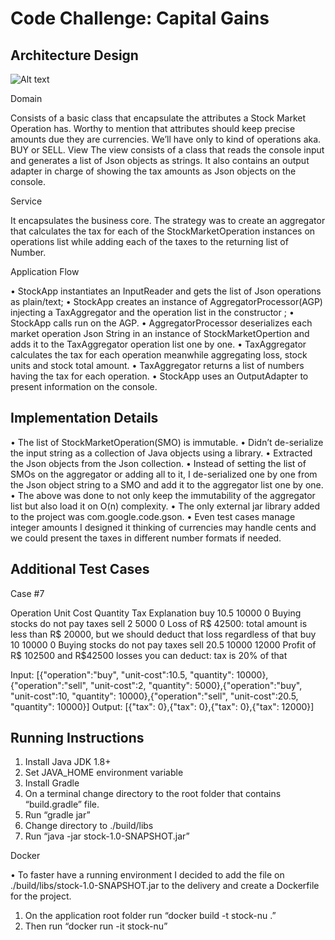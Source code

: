 # Code Challenge: Capital Gains		
## Architecture Design
![Alt text](arch-capital-gains-enus.jpg?raw=true "Architecture")

 
Domain

Consists of a basic class that encapsulate the attributes a Stock Market Operation has. Worthy to mention that attributes should keep precise amounts due they are currencies. We’ll have only to kind of operations aka. BUY or SELL.
View
The view consists of a class that reads the console input and generates a list of Json objects as strings.
 It also contains an output adapter in charge of showing the tax amounts as Json objects on the console. 

Service

It encapsulates the business core. The strategy was to create an aggregator that calculates the tax for each of the StockMarketOperation instances on operations list while adding each of the taxes to the returning list of Number.

Application Flow

•	StockApp instantiates an InputReader and gets the list of Json operations as plain/text;
•	StockApp creates an instance of AggregatorProcessor(AGP) injecting a TaxAggregator and the operation list in the constructor ;
•	StockApp calls run on the AGP.
•	AggregatorProcessor  deserializes  each market operation Json String in an instance of StockMarketOpertion and adds it to the TaxAggregator operation list one by one.
•	TaxAggregator calculates the tax for each operation meanwhile aggregating loss, stock units and stock total amount.
•	 TaxAggregator returns a list of numbers having the tax for each operation.
•	StockApp uses an OutputAdapter to present information on the console.

## Implementation Details 

•	The list of StockMarketOperation(SMO) is immutable.
•	Didn’t de-serialize the input string as a collection of Java objects using a library.
•	Extracted the Json objects from the Json collection.
•	Instead of setting the list of SMOs on the aggregator or adding all to it, I de-serialized 
one by one from the Json object string to a SMO and add it to the aggregator list one by one.
•	The above was done to not only keep the immutability of the aggregator list but also load it on O(n) complexity.
•	The only external jar library added to the project was com.google.code.gson.
•	Even test cases manage integer amounts I designed it thinking of currencies may handle cents and we could present the taxes in different number formats if needed.

## Additional Test Cases

Case #7

Operation	Unit Cost	Quantity	Tax	Explanation
buy	10.5	10000	0	Buying stocks do not pay taxes
sell	2	5000	0	Loss of R$ 42500: total amount is less than
R$ 20000, but we should deduct that loss
regardless of that
buy	10	10000	0	Buying stocks do not pay taxes
sell	20.5	10000	12000	Profit of R$ 102500 and R$42500 losses you can deduct: tax is 20% of that

Input:
[{"operation":"buy", "unit-cost":10.5, "quantity": 10000},{"operation":"sell", "unit-cost":2, "quantity": 5000},{"operation":"buy", "unit-cost":10, "quantity": 10000},{"operation":"sell", "unit-cost":20.5, "quantity": 10000}]
Output:
[{"tax": 0},{"tax": 0},{"tax": 0},{"tax": 12000}]

## Running Instructions

1.	Install Java JDK 1.8+
2.	Set JAVA_HOME environment variable
3.	Install Gradle
4.	On a terminal change directory to the root folder that contains “build.gradle” file.
5.	Run “gradle jar”
6.	Change directory to ./build/libs
7.	Run “java -jar stock-1.0-SNAPSHOT.jar”
 

Docker

•	To faster have a running environment I decided to add the file on ./build/libs/stock-1.0-SNAPSHOT.jar to the delivery and create a Dockerfile for the project.
1.	On the application root folder run “docker build -t stock-nu .”
2.	 Then run “docker run -it stock-nu”
 
